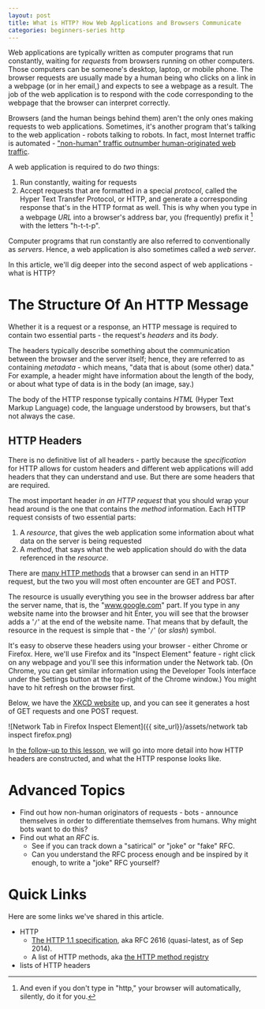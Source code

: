 ```yaml
---
layout: post
title: What is HTTP? How Web Applications and Browsers Communicate
categories: beginners-series http
---
```


Web applications are typically written as computer programs that run constantly, waiting for _requests_ from browsers
running on other computers. Those computers can be someone's desktop, laptop, or mobile phone. The browser requests are
usually made by a human being who clicks on a link in a webpage (or in her email,) and expects to see a webpage as a
result. The job of the web application is to respond with the code corresponding to the webpage that the browser can
interpret correctly.

Browsers (and the human beings behind them) aren't the only ones making requests to web applications. Sometimes, it's another program that's talking to the web application - robots talking to robots. In fact, most Internet traffic is automated - ["non-human" traffic outnumber human-originated web traffic](http://www.cnet.com/news/bots-now-running-the-internet-with-61-percent-of-web-traffic/). 

A web application is required to do *two* things:

1. Run constantly, waiting for requests
1. Accept requests that are formatted in a special _protocol_, called the Hyper Text Transfer Protocol, or HTTP, and generate a corresponding response that's in the HTTP format as well. This is why when you type in a webpage _URL_ into a browser's address bar, you (frequently) prefix it [^1] with the letters "h-t-t-p".

Computer programs that run constantly are also referred to conventionally as _servers_. Hence, a web application is also sometimes called a _web server_. 

In this article, we'll dig deeper into the second aspect of web applications - what is HTTP?

# The Structure Of An HTTP Message

Whether it is a request or a response, an HTTP message is required to contain two essential parts - the request's _headers_
and its _body_. 

The headers typically describe something about the communication between the browser and the server itself; hence, they are referred to as containing _metadata_ - which means, "data that is about (some other) data." For example, a header might have information about the length of the body, or about what type of data is in the body (an image, say.)

The body of the HTTP response typically contains _HTML_ (Hyper Text Markup Language) code, the language understood by
browsers, but that's not always the case.

## HTTP Headers

There is no definitive list of all headers - partly because the _specification_ for HTTP allows for custom headers and different web applications will add headers that they can understand and use. But there are some headers that are required.

The most important header *in an HTTP request* that you should wrap your head around is the one that contains the _method_ information. Each HTTP request consists of two essential parts:

1. A _resource_, that gives the web application some information about what data on the server is being requested
2. A _method_, that says what the web application should do with the data referenced in the _resource_.

There are [many HTTP methods](http://www.iana.org/assignments/http-methods/http-methods.xhtml) that a browser can send in an HTTP request, but the two you will most often encounter are GET and POST.

The resource is usually everything you see in the browser address bar after the server name, that is, the "www.google.com" part. If you type in any website name into the browser and hit Enter, you will see that the browser adds a '`/`' at the end of the website name. That means that by default, the resource in the request is simple that - the '`/`' (or _slash_) symbol.

It's easy to observe these headers using your browser - either Chrome or Firefox. Here, we'll use Firefox and its "Inspect Element" feature - right click on any webpage and you'll see this information under the Network tab. (On Chrome, you can get similar information using the Developer Tools interface under the Settings button at the top-right of the Chrome window.) You might have to hit refresh on the browser first.

Below, we have the [XKCD website](http://www.xkcd.com) up, and you can see it generates a host of GET requests and one POST request.

![Network Tab in Firefox Inspect Element]({{ site_url}}/assets/network tab inspect firefox.png)

In [the follow-up to this lesson](--next_post_by_cat--), we will go into more detail into how HTTP headers are constructed, and what the HTTP response looks like.

# Advanced Topics

* Find out how non-human originators of requests - bots - announce themselves in order to differentiate themselves from humans. Why might bots want to do this?
* Find out what an _RFC_ is. 
  * See if you can track down a "satirical" or "joke" or "fake" RFC.
  * Can you understand the RFC process enough and be inspired by it enough, to write a "joke" RFC yourself?

# Quick Links 

Here are some links we've shared in this article.

* HTTP
  * [The HTTP 1.1 specification](http://tools.ietf.org/html/rfc2616), aka RFC 2616 (quasi-latest, as of Sep 2014).
  * A list of HTTP methods, aka [the HTTP method registry](http://www.iana.org/assignments/http-methods/http-methods.xhtml)
* lists of HTTP headers

[^1]: And even if you don't type in "http," your browser will automatically, silently, do it for you.
